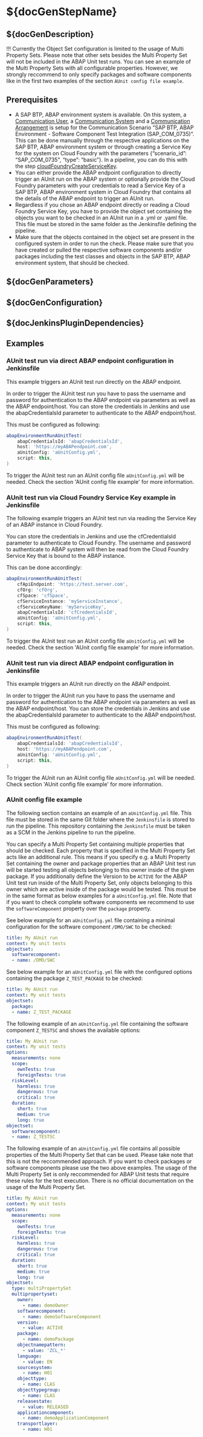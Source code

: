 # ${docGenStepName}

## ${docGenDescription}

!!! Currently the Object Set configuration is limited to the usage of Multi Property Sets. Please note that other sets besides the Multi Property Set will not be included in the ABAP Unit test runs. You can see an example of the Multi Property Sets with all configurable properties. However, we strongly reccommend to only specify packages and software components like in the first two examples of the section `AUnit config file example`.

## Prerequisites

* A SAP BTP, ABAP environment system is available. On this system, a [Communication User](https://help.sap.com/viewer/65de2977205c403bbc107264b8eccf4b/Cloud/en-US/0377adea0401467f939827242c1f4014.html), a [Communication System](https://help.sap.com/viewer/65de2977205c403bbc107264b8eccf4b/Cloud/en-US/1bfe32ae08074b7186e375ab425fb114.html) and a [Communication Arrangement](https://help.sap.com/viewer/65de2977205c403bbc107264b8eccf4b/Cloud/en-US/a0771f6765f54e1c8193ad8582a32edb.html) is setup for the Communication Scenario “SAP BTP, ABAP Environment - Software Component Test Integration (SAP_COM_0735)“. This can be done manually through the respective applications on the SAP BTP, ABAP environment system or through creating a Service Key for the system on Cloud Foundry with the parameters {“scenario_id”: “SAP_COM_0735", “type”: “basic”}. In a pipeline, you can do this with the step [cloudFoundryCreateServiceKey](https://sap.github.io/jenkins-library/steps/cloudFoundryCreateServiceKey/).
* You can either provide the ABAP endpoint configuration to directly trigger an AUnit run on the ABAP system or optionally provide the Cloud Foundry parameters with your credentials to read a Service Key of a SAP BTP, ABAP environment system in Cloud Foundry that contains all the details of the ABAP endpoint to trigger an AUnit run.
* Regardless if you chose an ABAP endpoint directly or reading a Cloud Foundry Service Key, you have to provide the object set containing the objects you want to be checked in an AUnit run in a .yml or .yaml file. This file must be stored in the same folder as the Jenkinsfile defining the pipeline.
* Make sure that the objects contained in the object set are present in the configured system in order to run the check. Please make sure that you have created or pulled the respective software components and/or packages including the test classes and objects in the SAP BTP, ABAP environment system, that should be checked.

## ${docGenParameters}

## ${docGenConfiguration}

## ${docJenkinsPluginDependencies}

## Examples

### AUnit test run via direct ABAP endpoint configuration in Jenkinsfile

This  example triggers an AUnit test run directly on the ABAP endpoint.

In order to trigger the AUnit test run you have to pass the username and password for authentication to the ABAP endpoint via parameters as well as the ABAP endpoint/host. You can store the credentials in Jenkins and use the abapCredentialsId parameter to authenticate to the ABAP endpoint/host.

This must be configured as following:

```groovy
abapEnvironmentRunAUnitTest(
    abapCredentialsId: 'abapCredentialsId',
    host: 'https://myABAPendpoint.com',
    aUnitConfig: 'aUnitConfig.yml',
    script: this,
)
```

To trigger the AUnit test run an AUnit config file `aUnitConfig.yml` will be needed. Check the section 'AUnit config file example' for more information.

### AUnit test run via Cloud Foundry Service Key example in Jenkinsfile

The following example triggers an AUnit test run via reading the Service Key of an ABAP instance in Cloud Foundry.

You can store the credentials in Jenkins and use the cfCredentialsId parameter to authenticate to Cloud Foundry.
The username and password to authenticate to ABAP system will then be read from the Cloud Foundry Service Key that is bound to the ABAP instance.

This can be done accordingly:

```groovy
abapEnvironmentRunAUnitTest(
    cfApiEndpoint: 'https://test.server.com',
    cfOrg: 'cfOrg',
    cfSpace: 'cfSpace',
    cfServiceInstance: 'myServiceInstance',
    cfServiceKeyName: 'myServiceKey',
    abapCredentialsId: 'cfCredentialsId',
    aUnitConfig: 'aUnitConfig.yml',
    script: this,
)
```

To trigger the AUnit test run an AUnit config file `aUnitConfig.yml` will be needed. Check the section 'AUnit config file example' for more information.

### AUnit test run via direct ABAP endpoint configuration in Jenkinsfile

This  example triggers an AUnit run directly on the ABAP endpoint.

In order to trigger the AUnit run you have to pass the username and password for authentication to the ABAP endpoint via parameters as well as the ABAP endpoint/host. You can store the credentials in Jenkins and use the abapCredentialsId parameter to authenticate to the ABAP endpoint/host.

This must be configured as following:

```groovy
abapEnvironmentRunAUnitTest(
    abapCredentialsId: 'abapCredentialsId',
    host: 'https://myABAPendpoint.com',
    aUnitConfig: 'aUnitConfig.yml',
    script: this,
)
```

To trigger the AUnit run an AUnit config file `aUnitConfig.yml` will be needed. Check section 'AUnit config file example' for more information.

### AUnit config file example

The following section contains an example of an `aUnitConfig.yml` file.
This file must be stored in the same Git folder where the `Jenkinsfile` is stored to run the pipeline. This repository containing the `Jenkinsfile` must be taken as a SCM in the Jenkins pipeline to run the pipeline.

You can specify a Multi Property Set containing multiple properties that should be checked. Each property that is specified in the Multi Property Set acts like an additional rule.
This means if you specify e.g. a Multi Property Set containing the owner and package properties that an ABAP Unit test run will be started testing all objects belonging to this owner inside of the given package. If you additionally define the Version to be `ACTIVE` for the ABAP Unit test run inside of the Multi Property Set, only objects belonging to this owner which are active inside of the package would be tested.
This must be in the same format as below examples for a `aUnitConfig.yml` file.
Note that if you want to check complete software components we recommend to use the `softwareComponent` property over the `package` property.

See below example for an `aUnitConfig.yml` file containing a minimal configuration for the software component `/DMO/SWC` to be checked:

```yaml
title: My AUnit run
context: My unit tests
objectset:
  softwarecomponent:
  - name: /DMO/SWC
```

See below example for an `aUnitConfig.yml` file with the configured options containing the package `Z_TEST_PACKAGE` to be checked:

```yaml
title: My AUnit run
context: My unit tests
objectset:
  package:
  - name: Z_TEST_PACKAGE
```

The following example of an `aUnitConfig.yml` file containing the software component `Z_TESTSC` and shows the available options:

```yaml
title: My AUnit run
context: My unit tests
options:
  measurements: none
  scope:
    ownTests: true
    foreignTests: true
  riskLevel:
    harmless: true
    dangerous: true
    critical: true
  duration:
    short: true
    medium: true
    long: true
objectset:
  softwarecomponent:
  - name: Z_TESTSC
```

The following example of an `aUnitConfig.yml` file contains all possible properties of the Multi Property Set that can be used. Please take note that this is not the reccommended approach. If you want to check packages or software components please use the two above examples. The usage of the Multi Property Set is only reccommended for ABAP Unit tests that require these rules for the test execution. There is no official documentation on the usage of the Multi Property Set.

```yaml
title: My AUnit run
context: My unit tests
options:
  measurements: none
  scope:
    ownTests: true
    foreignTests: true
  riskLevel:
    harmless: true
    dangerous: true
    critical: true
  duration:
    short: true
    medium: true
    long: true
objectset:
  type: multiPropertySet
  multipropertyset:
    owner:
      - name: demoOwner
    softwarecomponent:
      - name: demoSoftwareComponent
    version:
      - value: ACTIVE
    package:
      - name: demoPackage
    objectnamepattern:
      - value: 'ZCL_*'
    language:
      - value: EN
    sourcesystem:
      - name: H01
    objecttype:
      - name: CLAS
    objecttypegroup:
      - name: CLAS
    releasestate:
      - value: RELEASED
    applicationcomponent:
      - name: demoApplicationComponent
    transportlayer:
      - name: H01
```
